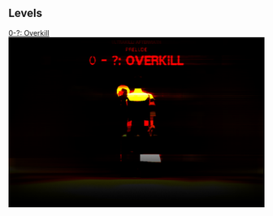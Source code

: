 ## Levels
[0-?: Overkill](https://github.com/DJPopsicle/ULTRAKILL-Custom-Levels/blob/main/Campaigns/ULTRAKILL-OBSOLESCENCE/Levels/Overkill.doomah)
![](https://github.com/DJPopsicle/ULTRAKILL-Custom-Levels/blob/main/Repo/Images/Levels/Overkill%20Cover.png)